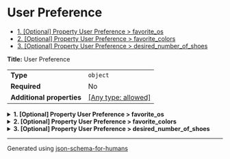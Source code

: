 # User Preference

- [1. [Optional] Property User Preference > favorite_os](#favorite_os)
- [2. [Optional] Property User Preference > favorite_colors](#favorite_colors)
- [3. [Optional] Property User Preference > desired_number_of_shoes](#desired_number_of_shoes)

**Title:** User Preference

|                           |                                                                           |
| ------------------------- | ------------------------------------------------------------------------- |
| **Type**                  | `object`                                                                  |
| **Required**              | No                                                                        |
| **Additional properties** | [[Any type: allowed]](# "Additional Properties of any type are allowed.") |

<details>
<summary><strong> <a name="favorite_os"></a>1. [Optional] Property User Preference > favorite_os</strong>  

</summary>
<blockquote>

|              |                    |
| ------------ | ------------------ |
| **Type**     | `enum (of string)` |
| **Required** | No                 |
| **Default**  | `"Linux"`          |

Must be one of:
* "Windows"
* "Mac"
* "Linux"

</blockquote>
</details>

<details>
<summary><strong> <a name="favorite_colors"></a>2. [Optional] Property User Preference > favorite_colors</strong>  

</summary>
<blockquote>

|              |                             |
| ------------ | --------------------------- |
| **Type**     | `array of enum (of string)` |
| **Required** | No                          |
| **Default**  | `["white", "blue"]`         |

|                      | Array restrictions |
| -------------------- | ------------------ |
| **Min items**        | N/A                |
| **Max items**        | N/A                |
| **Items unicity**    | False              |
| **Additional items** | False              |
| **Tuple validation** | See below          |

</blockquote>
</details>

<details>
<summary><strong> <a name="desired_number_of_shoes"></a>3. [Optional] Property User Preference > desired_number_of_shoes</strong>  

</summary>
<blockquote>

|              |           |
| ------------ | --------- |
| **Type**     | `integer` |
| **Required** | No        |
| **Default**  | `2`       |

| Restrictions |        |
| ------------ | ------ |
| **Minimum**  | &ge; 0 |
| **Maximum**  | &le; 2 |

</blockquote>
</details>

----------------------------------------------------------------------------------------------------------------------------
Generated using [json-schema-for-humans](https://github.com/coveooss/json-schema-for-humans)